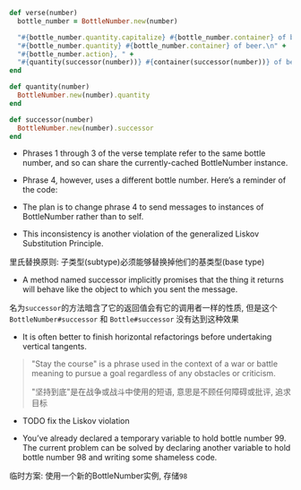 ```ruby
def verse(number)
  bottle_number = BottleNumber.new(number)

  "#{bottle_number.quantity.capitalize} #{bottle_number.container} of beer on the wall, " +
  "#{bottle_number.quantity} #{bottle_number.container} of beer.\n" +
  "#{bottle_number.action}, " +
  "#{quantity(successor(number))} #{container(successor(number))} of beer on the wall.\n"
end

def quantity(number)
  BottleNumber.new(number).quantity
end

def successor(number)
  BottleNumber.new(number).successor
end
```

+ Phrases 1 through 3 of the verse template refer to the same bottle number, and so can share the currently-cached BottleNumber instance.

+ Phrase 4, however, uses a different bottle number. Here’s a reminder of the code:

+ The plan is to change phrase 4 to send messages to instances of BottleNumber rather than to self.

+ This inconsistency is another violation of the generalized Liskov Substitution Principle.

里氏替换原则: 子类型(subtype)必须能够替换掉他们的基类型(base type)

+ A method named successor implicitly promises that the thing it returns will behave like the object to which you sent the message.

名为`successor`的方法暗含了它的返回值会有它的调用者一样的性质, 但是这个`BottleNumber#successor` 和 `Bottle#successor` 没有达到这种效果

+ It is often better to finish horizontal refactorings before undertaking vertical tangents.

> "Stay the course" is a phrase used in the context of a war or battle meaning to pursue a goal regardless of any obstacles or criticism.
>
> "坚持到底"是在战争或战斗中使用的短语, 意思是不顾任何障碍或批评, 追求目标

+ TODO fix the Liskov violation

+ You’ve already declared a temporary variable to hold bottle number 99. The current problem can be solved by declaring another variable to hold bottle number 98 and writing some shameless code.

临时方案: 使用一个新的BottleNumber实例, 存储`98`




